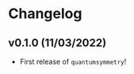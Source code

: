 # Changelog

<!--next-version-placeholder-->

## v0.1.0 (11/03/2022)

- First release of `quantumsymmetry`!